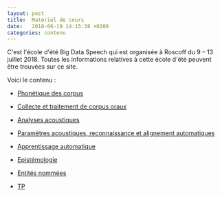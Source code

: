 ```yaml
---
layout: post
title:  Matériel de cours
date:   2018-06-19 14:15:38 +0200
categories: contenu
---
```

C'est l'école d'été Big Data Speech qui est organisée à Roscoff du 9 – 13 juillet 2018. 
Toutes les informations relatives à cette école d'été peuvent être trouvées sur ce site. 

Voici le contenu :

- [Phonétique des corpus](https://bigdataspeech.github.io/AudioBooks/)

- [Collecte et traitement de corpus oraux](https://bigdataspeech.github.io/Corpus/)

- [Analyses acoustiques ](https://bigdataspeech.github.io/Praat/)

- [Paramètres acoustiques, reconnaissance et alignement automatiques ](https://bigdataspeech.github.io/Align/)

- [Apprentissage automatique ](https://bigdataspeech.github.io/Learn/)

- [Epistémologie](https://bigdataspeech.github.io/Epist/)

- [Entités nommées](https://bigdataspeech.github.io/EN/)

- [TP](https://bigdataspeech.github.io/TP/)


